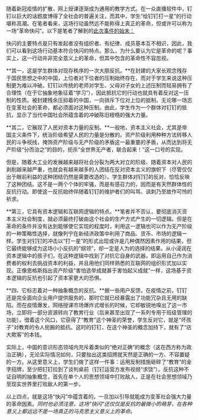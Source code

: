 随着新冠疫情的扩散，网上授课逐渐成为通用的教学方式。在一众直播软件中，钉钉以巨大的话题度博得了全社会的普遍关注，而其中，学生“给钉钉打一星”的行动堪称高潮。在笔者看来，这场行动虽然远不能称得上真正的革命，但或许可以称为一场“革命快闪”。以下是笔者了解到的[此次事件的始末：](https://mp.weixin.qq.com/s?src=11&timestamp=1602849425&ver=2648&signature=oqZ4zkqI*sPzyp*KqKS9bK1QfUBYsBDnhn4jMx5W*wewNaTM9RcLnfA0LOuaLxN6TvGsmeCUN66arBF1O6Lh*ZaXAaD7LuiwDkjORKBkzJxoirZBF2QcZRjXUQK2zg3K&new=1)

快闪的主要特点是只有发起者没有组织者、有纪律、成员基本互不相识，因此，我们可以看到这场行动基本符合快闪的特点。那么，为什么要认为它是革命的呢？事实上，这一行动并非完全意义上的革命，但其中包含的革命性不容忽视。

**其一，这是学生群体对现存秩序的一次大胆反抗。**在封建的大家长观念残存于国民思想之中的中国，上位者对下位者的压制始终存在，而对于学生来说这种压制更为难以冲破。钉钉以传统的老师对学生、父母对子女的上述压制而轻易拥有了合理性（在于它抽象地象征着“学习”），因此抵抗它的行动也就具有着反对这一压制的性质。被封建残余压抑着的中国，一向排斥下位对上位的抵制。无论哪一场志在变革社会的革命，都必须面对这种压制。由此，学生作为一个群体对钉钉的抵抗，显示了当代中国社会所蕴含着的冲破陈旧桎梏的强大力量。

**其二，它展现了人民对资本力量的反制。**一般地，资本主义社会，尤其是帝国主义条件下，统治阶级希望人民的力量是分散的。资产阶级利用种种方法转移人民的斗争视线，掩饰资产阶级与无产阶级的矛盾这一最重要的矛盾，从而达到将无产阶级“分而治之”的目的，扼杀“全世界无产者，联合起来！”这一口号的实现。

但是，随着大工业的发展越来越将社会分裂为两大对立的阶级、随着资本对人民的剥削越来越严重，也就会有越来越多的人团结在反对资本主义的旗帜下（尽管仅仅出于眼前利益的这种团结仍然是需要改造的）。学生群体对钉钉的反对，恰恰反映了这种团结。这不是一两个个体的牢骚，而是有感召力的，因而是有天然群体性的反抗行动。即使这一反抗始终伴随着钉钉的维护者们的叫骂、讽刺乃至故作可怜的祈求。

**第三，它具有资本逻辑和互联网逻辑的特点。**笔者并不否认，要彻底消灭资本主义社会制度，就必须最终打破由这个社会的生产方式产生的一切逻辑。但是在革命的条件并没有达到能够使它实现的程度时，利用这一逻辑也可以作为无产阶级的一种策略性选择，就像列宁在新经济政策中利用了商品、货币、市场的逻辑一样。学生对钉钉的冲击以“打一星”的形式出现或许是几种偶然因素作用的结果，但它最终能够成为这场小小反抗的“纲领”，却一定是人为的选择的结果。从小浸润在资本逻辑中的孩子们，在这种逻辑中找到了对抗它自身的武器，即运用自己作为消费者的权利去挑战资本的利益，并且用他们同样熟悉的互联网的组织形式加以实现。正像恩格斯指出资产阶级“害怕选举成就甚于害怕起义成就”一样，这场基于资本逻辑的反抗也引起了资本家更大的恐惧。

**四、它标志着对一种抽象概念的反抗。**据一些用户反馈，在疫情之前，钉钉还是完全面向企业用户提供服务的，那时它就已经暴露出了功能冗杂且无用的缺陷。而在疫情爆发，网络授课市场爆炸式增长的时候，它却敏锐地嗅出了这一市场，立即将一部分资源转向了教育行业（后来甚至出现了一系列专用于班级管理的功能）。借着这个风口，它获得了“教育”这个神圣的荣誉，学生反对它，就是“坏孩子”对教育的令人扼腕的抵抗。这时的钉钉，在这个神圣的概念加持下，就有了“店大欺客”的本钱。

实际上，中国的意识形态领域内充斥着类似的“绝对正确”的概念（这在西方称为政治正确），无论实际情况如何，只要抬出这类招牌就天然是正确的一方、不容置疑的一方。从这里意义上，学生们做了这样一件事：运用反制措施砸碎了“教育”的金字招牌，至少把钉钉拉到了谈判桌前（钉钉运营方发布视频“求饶”）。反抗这种不证自明的抽象概念，首先在单个人的思想领域中打败敌人，正是在社会思想领域乃至现实世界里打败敌人的第一步。

以上四点，就是这场“快闪”中蕴含着的，一旦加以引导就能成为变革社会强大力量的革命因素。*同时也必须注意，这场“快闪”还仅仅是反抗的最微小的萌芽，在各种意义上都远远不是一场真正的马克思主义意义上的革命。*
